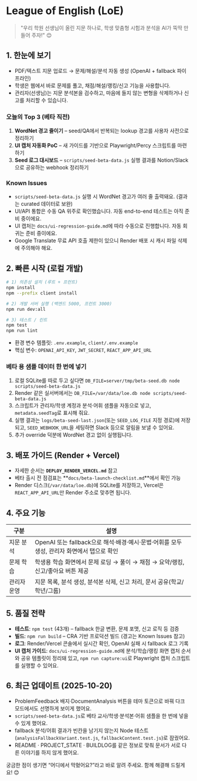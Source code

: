# League of English (LoE)

> "우리 학원 선생님이 올린 지문 하나로, 학생 맞춤형 시험과 분석을 AI가 뚝딱 만들어 주자!" 😊

## 1. 한눈에 보기
- PDF/텍스트 지문 업로드 → 문제/해설/분석 자동 생성 (OpenAI + fallback 파이프라인)
- 학생은 웹에서 바로 문제를 풀고, 채점/해설/랭킹/신고 기능을 사용합니다.
- 관리자(선생님)는 지문 분석본을 검수하고, 마음에 들지 않는 변형을 삭제하거나 신고를 처리할 수 있습니다.

### 오늘의 Top 3 (베타 직전)
1. **WordNet 경고 줄이기** – seed/QA에서 반복되는 lookup 경고를 사용자 사전으로 정리하기
2. **UI 캡처 자동화 PoC** – 새 가이드를 기반으로 Playwright/Percy 스크립트를 마련하기
3. **Seed 로그 대시보드** – `scripts/seed-beta-data.js` 실행 결과를 Notion/Slack으로 공유하는 webhook 정리하기

### Known Issues
- `scripts/seed-beta-data.js` 실행 시 WordNet 경고가 여러 줄 출력돼요. (결과는 curated 데이터로 보완)
- UI/API 통합은 수동 QA 위주로 확인했습니다. 자동 end-to-end 테스트는 아직 준비 중이에요.
- UI 캡처는 `docs/ui-regression-guide.md`에 따라 수동으로 진행합니다. 자동 회귀는 준비 중이에요.
- Google Translate 무료 API 호출 제한이 있으니 Render 배포 시 캐시 파일 삭제에 주의해야 해요.

## 2. 빠른 시작 (로컬 개발)
```bash
# 1) 의존성 설치 (루트 + 프런트)
npm install
npm --prefix client install

# 2) 개발 서버 실행 (백엔드 5000, 프런트 3000)
npm run dev:all

# 3) 테스트 / 린트
npm test
npm run lint
```
- 환경 변수 템플릿: `.env.example`, `client/.env.example`
- 핵심 변수: `OPENAI_API_KEY`, `JWT_SECRET`, `REACT_APP_API_URL`

### 베타 용 샘플 데이터 한 번에 넣기
1. 로컬 SQLite를 따로 두고 싶다면 `DB_FILE=server/tmp/beta-seed.db node scripts/seed-beta-data.js`
2. Render 같은 실서버에서는 `DB_FILE=/var/data/loe.db node scripts/seed-beta-data.js`
3. 스크립트가 관리자/학생 계정과 분석·어휘 샘플을 자동으로 넣고, `metadata.seedTag`로 표시해 줘요.
4. 실행 결과는 `logs/beta-seed-last.json`(또는 `SEED_LOG_FILE` 지정 경로)에 저장되고, `SEED_WEBHOOK_URL`을 세팅하면 Slack 등으로 알림을 보낼 수 있어요.
5. 추가 override 덕분에 WordNet 경고 없이 실행됩니다.


## 3. 배포 가이드 (Render + Vercel)
- 자세한 순서는 **`DEPLOY_RENDER_VERCEL.md`** 참고
- 베타 출시 전 점검표는 **`docs/beta-launch-checklist.md`**에서 확인 가능
- Render 디스크(`/var/data/loe.db`)에 SQLite를 저장하고, Vercel은 `REACT_APP_API_URL`만 Render 주소로 맞추면 됩니다.

## 4. 주요 기능
| 구분 | 설명 |
|------|------|
| 지문 분석 | OpenAI 또는 fallback으로 해석·배경·예시·문법·어휘를 모두 생성, 관리자 화면에서 탭으로 확인 |
| 문제 학습 | 학생용 학습 화면에서 문제 로딩 → 풀이 → 채점 → 요약/랭킹, 신고/좋아요 버튼 제공 |
| 관리자 운영 | 지문 목록, 분석 생성, 분석본 삭제, 신고 처리, 문서 공유(학교/학년/그룹) |

## 5. 품질 전략
- **테스트**: `npm test` (43개) – fallback 한글 변환, 문제 포맷, 신고 로직 등 검증
- **빌드**: `npm run build` – CRA 기반 프로덕션 빌드 (경고는 Known Issues 참고)
- **로그**: Render/Vercel 콘솔에서 실시간 확인, OpenAI 실패 시 fallback 로그 기록
- **UI 캡처 가이드**: `docs/ui-regression-guide.md`에 분석/학습/랭킹 화면 캡처 순서와 공유 템플릿이 정리돼 있고, `npm run capture:ui`로 Playwright 캡처 스크립트를 실행할 수 있어요.

## 6. 최근 업데이트 (2025-10-20)
- ProblemFeedback 배지·DocumentAnalysis 버튼을 테마 토큰으로 바꿔 다크 모드에서도 선명하게 보이게 했어요.
- `scripts/seed-beta-data.js`로 베타 교사/학생·분석본·어휘 샘플을 한 번에 넣을 수 있게 했어요.
- fallback 분석/어휘 결과가 빈칸을 남기지 않는지 Node 테스트(`analysisFallbackVariant.test.js`, `fallbackContent.test.js`)로 잠궜어요.
- README · PROJECT_STATE · BUILDLOG를 같은 정보로 맞춰 문서가 서로 다른 이야기를 하지 않게 했어요.

궁금한 점이 생기면 “어디에서 막혔어요?”라고 바로 알려 주세요. 함께 해결해 드릴게요! 😊
